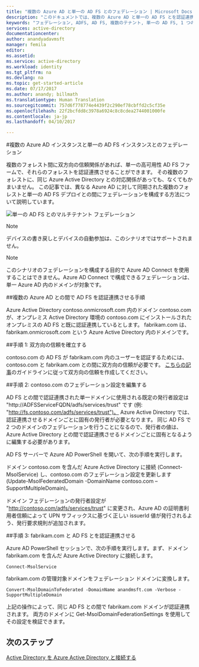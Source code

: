 ```yaml
---
title: "複数の Azure AD と単一の AD FS とのフェデレーション | Microsoft Docs"
description: "このドキュメントでは、複数の Azure AD と単一の AD FS とを認証連携させる方法について説明します。"
keywords: "フェデレーション, ADFS, AD FS, 複数のテナント, 単一の AD FS, 1 つの ADFS, マルチテナント フェデレーション, マルチ フォレスト ADFS, AAD Connect, 認証連携, クロステナント フェデレーション"
services: active-directory
documentationcenter: 
author: anandyadavmsft
manager: femila
editor: 
ms.assetid: 
ms.service: active-directory
ms.workload: identity
ms.tgt_pltfrm: na
ms.devlang: na
ms.topic: get-started-article
ms.date: 07/17/2017
ms.author: anandy; billmath
ms.translationtype: Human Translation
ms.sourcegitcommit: 757d6f778774e4439f2c290ef78cbffd2c5cf35e
ms.openlocfilehash: 22f2bcfdd8c3978a6924c8c8cdea2744001000fe
ms.contentlocale: ja-jp
ms.lasthandoff: 04/10/2017

---
```


#<a name="federate-multiple-instances-of-azure-ad-with-single-instance-of-ad-fs"></a>複数の Azure AD インスタンスと単一の AD FS インスタンスとのフェデレーション

複数のフォレスト間に双方向の信頼関係があれば、単一の高可用性 AD FS ファームで、それらのフォレストを認証連携させることができます。 その複数のフォレストに、同じ Azure Active Directory との対応関係があっても、なくてもかまいません。 この記事では、異なる Azure AD に対して同期された複数のフォレストと単一の AD FS デプロイとの間にフェデレーションを構成する方法について説明しています。

![単一の AD FS とのマルチテナント フェデレーション](media/active-directory-aadconnectfed-single-adfs-multitenant-federation/concept.png)
 
> [!NOTE]
> デバイスの書き戻しとデバイスの自動参加は、このシナリオではサポートされません。

> [!NOTE]
> このシナリオのフェデレーションを構成する目的で Azure AD Connect を使用することはできません。Azure AD Connect で構成できるフェデレーションは、単一 Azure AD 内のドメインが対象です。

##<a name="steps-for-federating-ad-fs-with-multiple-azure-ad"></a>複数の Azure AD との間で AD FS を認証連携させる手順

Azure Active Directory contoso.onmicrosoft.com 内のドメイン contoso.com が、オンプレミス Active Directory 環境の contoso.com にインストールされたオンプレミスの AD FS と既に認証連携しているとします。 fabrikam.com は、fabrikam.onmicrosoft.com という Azure Active Directory 内のドメインです。

##<a name="step-1-establish-a-two-way-trust"></a>手順 1: 双方向の信頼を確立する
 
contoso.com の AD FS が fabrikam.com 内のユーザーを認証するためには、contoso.com と fabrikam.com との間に双方向の信頼が必要です。 [こちらの記事](https://technet.microsoft.com/library/cc816590.aspx)のガイドラインに従って双方向の信頼を作成してください。
 
##<a name="step-2-modify-contosocom-federation-settings"></a>手順 2: contoso.com のフェデレーション設定を編集する 
 
AD FS との間で認証連携された単一ドメインに使用される既定の発行者設定は "http://ADFSServiceFQDN/adfs/services/trust" です (例: "http://fs.contoso.com/adfs/services/trust")。 Azure Active Directory では、認証連携させるドメインごとに固有の発行者が必要となります。 同じ AD FS で 2 つのドメインのフェデレーションを行うことになるので、発行者の値は、Azure Active Directory との間で認証連携させるドメインごとに固有となるように編集する必要があります。 
 
AD FS サーバーで Azure AD PowerShell を開いて、次の手順を実行します。
 
ドメイン contoso.com を含んだ Azure Active Directory に接続 (Connect-MsolService) し、contoso.com のフェデレーション設定を更新します (Update-MsolFederatedDomain -DomainName contoso.com –SupportMultipleDomain)。
 
ドメイン フェデレーションの発行者設定が "http://contoso.com/adfs/services/trust" に変更され、Azure AD の証明書利用者信頼によって UPN サフィックスに基づく正しい issuerId 値が発行されるよう、発行要求規則が追加されます。
 
##<a name="step-3-federate-fabrikamcom-with-ad-fs"></a>手順 3: fabrikam.com と AD FS とを認証連携させる
 
Azure AD PowerShell セッションで、次の手順を実行します。まず、ドメイン fabrikam.com を含んだ Azure Active Directory に接続します。

    Connect-MsolService
fabrikam.com の管理対象ドメインをフェデレーション ドメインに変換します。

    Convert-MsolDomainToFederated -DomainName anandmsft.com -Verbose -SupportMultipleDomain
 
上記の操作によって、同じ AD FS との間で fabrikam.com ドメインが認証連携されます。 両方のドメインに Get-MsolDomainFederationSettings を使用してその設定を検証できます。

## <a name="next-steps"></a>次のステップ
[Active Directory を Azure Active Directory と接続する](active-directory-aadconnect.md)

